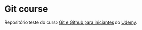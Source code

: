 # Git course

Repositório teste do curso [Git e Github para iniciantes](https://www.udemy.com/git-e-github-para-iniciantes) do [Udemy](https://www.udemy.com).